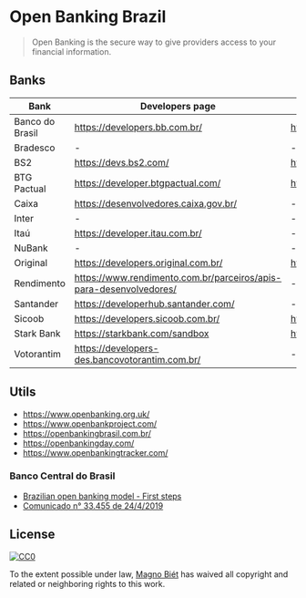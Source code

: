 # Open Banking Brazil

> Open Banking is the secure way to give providers access to your financial information.

## Banks

| Bank            | Developers page                                                    | API reference                                          |
| --------------- | ------------------------------------------------------------------ | ------------------------------------------------------ |
| Banco do Brasil | https://developers.bb.com.br/                                      | https://developers.bb.com.br/docs                      |
| Bradesco        | -                                                                  | -                                                      |
| BS2             | https://devs.bs2.com/                                              | https://devs.bs2.com/manual/banking/                   |
| BTG Pactual     | https://developer.btgpactual.com/                                  | https://sandbox.developer.btgpactual.com/admin/sandbox |
| Caixa           | https://desenvolvedores.caixa.gov.br/                              | -                                                      |
| Inter           | -                                                                  | -                                                      |
| Itaú            | https://developer.itau.com.br/                                     | -                                                      |
| NuBank          | -                                                                  | -                                                      |
| Original        | https://developers.original.com.br/                                | https://developers.original.com.br/docs                |
| Rendimento      | https://www.rendimento.com.br/parceiros/apis-para-desenvolvedores/ | -                                                      |
| Santander       | https://developerhub.santander.com/                                | -                                                      |
| Sicoob          | https://developers.sicoob.com.br/                                  | https://developers.sicoob.com.br/#!/documentacao       |
| Stark Bank      | https://starkbank.com/sandbox                                      | https://starkbank.com/docs/api                         |
| Votorantim      | https://developers-des.bancovotorantim.com.br/                     | -                                                      |

## Utils

- https://www.openbanking.org.uk/
- https://www.openbankproject.com/
- https://openbankingbrasil.com.br/
- https://openbankingday.com/
- https://www.openbankingtracker.com/

### Banco Central do Brasil

- [Brazilian open banking model - First steps](https://www.bcb.gov.br/en/pressdetail/2284/nota)
- [Comunicado n° 33.455 de 24/4/2019 ](https://www.bcb.gov.br/estabilidadefinanceira/exibenormativo?tipo=Comunicado&numero=33455)

## License

[![CC0](http://mirrors.creativecommons.org/presskit/buttons/88x31/svg/cc-zero.svg)](https://creativecommons.org/publicdomain/zero/1.0/)

To the extent possible under law, [Magno Biét](https://github.com/magnobiet) has waived all copyright and related or neighboring rights to this work.
